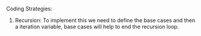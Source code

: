 Coding Strategies:
1. Recursion: To implement this we need to define the base cases and then a iteration variable, base cases will help 
   to end the recursion loop. 
